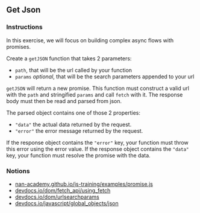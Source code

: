 ## Get Json

### Instructions

In this exercise, we will focus on building complex async flows with promises.

Create a `getJSON` function that takes 2 parameters:
- `path`, that will be the url called by your function
- `params` *optional*, that will be the search parameters appended to your url

`getJSON` will return a new promise.
This function must construct a valid url with the `path` and stringified `params`
and call `fetch` with it.
The response body must then be read and parsed from json.

The parsed object contains one of those 2 properties:
- `"data"` the actual data returned by the request.
- `"error"` the error message returned by the request.

If the response object contains the `"error"` key, your function must throw this error using
the error value.
If the response object contains the `"data"` key, your function must resolve the promise with the data.


### Notions

- [nan-academy.github.io/js-training/examples/promise.js](https://nan-academy.github.io/js-training/examples/promise.js)
- [devdocs.io/dom/fetch_api/using_fetch](https://devdocs.io/dom/fetch_api/using_fetch)
- [devdocs.io/dom/urlsearchparams](https://devdocs.io/dom/urlsearchparams)
- [devdocs.io/javascript/global_objects/json](https://devdocs.io/javascript/global_objects/json)